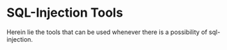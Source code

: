 SQL-Injection Tools
===================

Herein lie the tools that can be used whenever there is a possibility of sql-injection.
